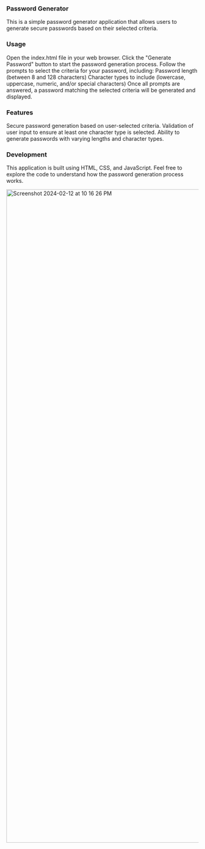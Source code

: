 ### Password Generator
This is a simple password generator application that allows users to generate secure passwords based on their selected criteria.

### Usage
Open the index.html file in your web browser.
Click the "Generate Password" button to start the password generation process.
Follow the prompts to select the criteria for your password, including:
Password length (between 8 and 128 characters)
Character types to include (lowercase, uppercase, numeric, and/or special characters)
Once all prompts are answered, a password matching the selected criteria will be generated and displayed.

### Features
Secure password generation based on user-selected criteria.
Validation of user input to ensure at least one character type is selected.
Ability to generate passwords with varying lengths and character types.

### Development
This application is built using HTML, CSS, and JavaScript. Feel free to explore the code to understand how the password generation process works.


<img width="1709" alt="Screenshot 2024-02-12 at 10 16 26 PM" src="https://github.com/SumailaM/Passwword-Generator/assets/142268062/86ba5a15-5cc3-4bf4-97e1-51a509a8cf52">
